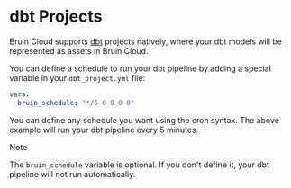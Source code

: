 # dbt Projects

Bruin Cloud supports [dbt](https://www.getdbt.com/) projects natively, where your dbt models will be represented as assets in Bruin Cloud.

You can define a schedule to run your dbt pipeline by adding a special variable in your `dbt_project.yml` file:

```yaml
vars:
  bruin_schedule: "*/5 0 0 0 0"
```

You can define any schedule you want using the cron syntax. The above example will run your dbt pipeline every 5 minutes.

> [!NOTE]
> The `bruin_schedule` variable is optional. If you don't define it, your dbt pipeline will not run automatically.

